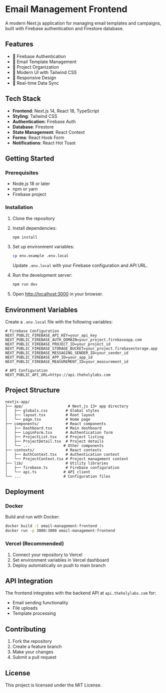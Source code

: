 # Email Management Frontend

A modern Next.js application for managing email templates and campaigns, built with Firebase authentication and Firestore database.

## Features

- 🔐 Firebase Authentication
- 📧 Email Template Management
- 📁 Project Organization
- 🎨 Modern UI with Tailwind CSS
- 📱 Responsive Design
- 🔄 Real-time Data Sync

## Tech Stack

- **Frontend**: Next.js 14, React 18, TypeScript
- **Styling**: Tailwind CSS
- **Authentication**: Firebase Auth
- **Database**: Firestore
- **State Management**: React Context
- **Forms**: React Hook Form
- **Notifications**: React Hot Toast

## Getting Started

### Prerequisites

- Node.js 18 or later
- npm or yarn
- Firebase project

### Installation

1. Clone the repository
2. Install dependencies:
   ```bash
   npm install
   ```

3. Set up environment variables:
   ```bash
   cp env.example .env.local
   ```
   
   Update `.env.local` with your Firebase configuration and API URL.

4. Run the development server:
   ```bash
   npm run dev
   ```

5. Open [http://localhost:3000](http://localhost:3000) in your browser.

## Environment Variables

Create a `.env.local` file with the following variables:

```env
# Firebase Configuration
NEXT_PUBLIC_FIREBASE_API_KEY=your_api_key
NEXT_PUBLIC_FIREBASE_AUTH_DOMAIN=your_project.firebaseapp.com
NEXT_PUBLIC_FIREBASE_PROJECT_ID=your_project_id
NEXT_PUBLIC_FIREBASE_STORAGE_BUCKET=your_project.firebasestorage.app
NEXT_PUBLIC_FIREBASE_MESSAGING_SENDER_ID=your_sender_id
NEXT_PUBLIC_FIREBASE_APP_ID=your_app_id
NEXT_PUBLIC_FIREBASE_MEASUREMENT_ID=your_measurement_id

# API Configuration
NEXT_PUBLIC_API_URL=https://api.theholylabs.com
```

## Project Structure

```
nextjs-app/
├── app/                    # Next.js 13+ app directory
│   ├── globals.css        # Global styles
│   ├── layout.tsx         # Root layout
│   └── page.tsx           # Home page
├── components/            # React components
│   ├── Dashboard.tsx      # Main dashboard
│   ├── LoginForm.tsx      # Authentication form
│   ├── ProjectList.tsx    # Project listing
│   ├── ProjectDetail.tsx  # Project details
│   └── ...               # Other components
├── contexts/              # React contexts
│   ├── AuthContext.tsx    # Authentication context
│   └── ProjectContext.tsx # Project management context
├── lib/                   # Utility libraries
│   ├── firebase.ts        # Firebase configuration
│   └── api.ts            # API client
└── ...                   # Configuration files
```

## Deployment

### Docker

Build and run with Docker:

```bash
docker build -t email-management-frontend .
docker run -p 3000:3000 email-management-frontend
```

### Vercel (Recommended)

1. Connect your repository to Vercel
2. Set environment variables in Vercel dashboard
3. Deploy automatically on push to main branch

## API Integration

The frontend integrates with the backend API at `api.theholylabs.com` for:
- Email sending functionality
- File uploads
- Template processing

## Contributing

1. Fork the repository
2. Create a feature branch
3. Make your changes
4. Submit a pull request

## License

This project is licensed under the MIT License.
